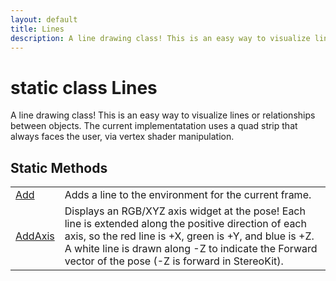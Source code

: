 ```yaml
---
layout: default
title: Lines
description: A line drawing class! This is an easy way to visualize lines or relationships between objects. The current implementatation uses a quad strip that always faces the user, via vertex shader manipulation.
---
```

# static class Lines

A line drawing class! This is an easy way to visualize lines
or relationships between objects. The current implementatation uses a
quad strip that always faces the user, via vertex shader
manipulation.





## Static Methods

|  |  |
|--|--|
|[Add]({{site.url}}/Pages/Reference/Lines/Add.html)|Adds a line to the environment for the current frame.|
|[AddAxis]({{site.url}}/Pages/Reference/Lines/AddAxis.html)|Displays an RGB/XYZ axis widget at the pose! Each line is extended along the positive direction of each axis, so the red line is +X, green is +Y, and blue is +Z. A white line is drawn along -Z to indicate the Forward vector of the pose (-Z is forward in StereoKit).|


